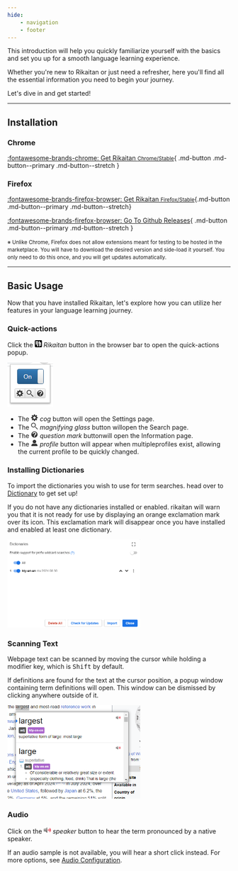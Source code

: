 ```yaml
---
hide:
    - navigation
    - footer
---
```


This introduction will help you quickly familiarize yourself with the basics and set you up for a smooth language learning experience.

Whether you're new to Rikaitan or just need a refresher, here you'll find all the essential information you need to begin your journey.

Let's dive in and get started!

---

## Installation

### Chrome
<div class="grid" markdown>

[:fontawesome-brands-chrome: Get Rikaitan <small>Chrome/Stable</small>](https://chrome.google.com/webstore/detail/rikaitan/pnjdahdadbkhcfamabafkjbjblbgkodk){ .md-button .md-button--primary .md-button--stretch }

</div>

### Firefox
<div class="grid" markdown>

[:fontawesome-brands-firefox-browser: Get Rikaitan <small>Firefox/Stable</small>](https://addons.mozilla.org/en-US/firefox/addon/rikaitan/){.md-button .md-button--primary .md-button--stretch}

[:fontawesome-brands-firefox-browser: Go To Github Releases](https://github.com/Ajatt-Tools/rikaitan/releases){ .md-button .md-button--primary .md-button--stretch }

</div>

<small>※ Unlike Chrome, Firefox does not allow extensions meant for testing to be hosted in the marketplace. You will have to download the desired version and side-load it yourself. You only need to do this once, and you will get updates automatically.</small>

---

## Basic Usage

Now that you have installed Rikaitan, let's explore how you can utilize her features in your language learning journey.

### Quick-actions

Click the <img src="../assets/icon/rikaitan-icon.svg" width="16" height="16" alt="rikaitan icon"> _Rikaitan_ button in the browser bar to open the quick-actions popup.

<img src="../assets/resources/browser-action-popup1.webp" alt="rikaitan main popup">

- The <img src="../assets/icon/cog.svg" width="16" height="16" alt="cog"> _cog_ button will open the Settings page.
- The <img src="../assets/icon/magnifying-glass.svg" width="16" height="16" alt="magnifying glass"> _magnifying glass_ button willopen the Search page.
- The <img src="../assets/icon/question-mark-circle.svg" width="16" height="16" alt="question mark symbol"> _question mark_ buttonwill open the Information page.
- The <img src="../assets/icon/profile.svg" width="16" height="16" alt="profile icon"> _profile_ button will appear when multipleprofiles exist, allowing the current profile to be quickly changed.

### Installing Dictionaries

To import the dictionaries you wish to use for term searches. head over to [Dictionary](../dictionaries//index.md) to get set up!

If you do not have any dictionaries installed or enabled. rikaitan will warn you that it is not ready for use by displaying an orange exclamation mark over its icon. This exclamation mark will disappear once you have installed and enabled at least one dictionary.

<img src="../assets/resources/settings-dictionaries-popup-english.png" width="300" alt="custom dictionaries list">

### Scanning Text

Webpage text can be scanned by moving the cursor while holding a modifier key, which is <kbd>Shift</kbd> by default.

If definitions are found for the text at the cursor position, a popup window containing term definitions will open. This window can be dismissed by clicking anywhere outside of it.

<img src="../assets/resources/search-popup-terms-english.png" width="300" alt="popup with search terms">

### Audio

Click on the <img src="../assets/icon/play-audio.svg" width="16" height="16" alt="loudspeaker icon"> _speaker_ button to hear the term pronounced by a native speaker.

If an audio sample is not available, you will hear a short click instead. For more options, see [Audio Configuration](../advanced/index.md#audio).
